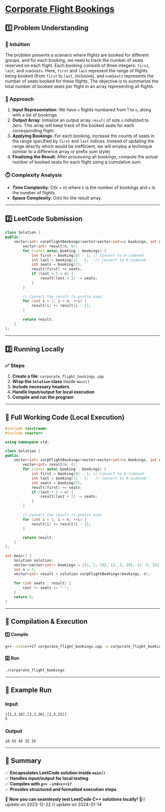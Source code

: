 # **[Corporate Flight Bookings](https://leetcode.com/problems/corporate-flight-bookings/description/)**  

## **1️⃣ Problem Understanding**  
### **📌 Intuition**  
The problem presents a scenario where flights are booked for different groups, and for each booking, we need to track the number of seats reserved on each flight. Each booking consists of three integers: `first`, `last`, and `numSeats`. Here, `first` and `last` represent the range of flights being booked (from `first` to `last`, inclusive), and `numSeats` represents the number of seats booked for these flights. The objective is to summarize the total number of booked seats per flight in an array representing all flights.

### **🚀 Approach**  
1. **Input Representation**: We have `n` flights numbered from 1 to `n`, along with a list of bookings.
2. **Output Array**: Initialize an output array `result` of size `n` initialized to zero. This array will keep track of the booked seats for each corresponding flight.
3. **Applying Bookings**: For each booking, increase the counts of seats in the range specified by `first` and `last` indices. Instead of updating the range directly which would be inefficient, we will employ a technique (similar to a difference array or prefix sum style).
4. **Finalizing the Result**: After processing all bookings, compute the actual number of booked seats for each flight using a cumulative sum.

### **⏱️ Complexity Analysis**  
- **Time Complexity**: O(k + n) where `k` is the number of bookings and `n` is the number of flights.  
- **Space Complexity**: O(n) for the result array.  

---  

## **2️⃣ LeetCode Submission**  
```cpp
class Solution {
public:
    vector<int> corpFlightBookings(vector<vector<int>>& bookings, int n) {
        vector<int> result(n, 0);
        for (const auto& booking : bookings) {
            int first = booking[0] - 1; // Convert to 0-indexed
            int last = booking[1] - 1;   // Convert to 0-indexed
            int seats = booking[2];
            result[first] += seats;
            if (last + 1 < n) {
                result[last + 1] -= seats;
            }
        }
        
        // Convert the result to prefix sums
        for (int i = 1; i < n; ++i) {
            result[i] += result[i - 1];
        }
        
        return result;
    }
};
```  

---  

## **3️⃣ Running Locally**  
### **✅ Steps**  
1. **Create a file**: `corporate_flight_bookings.cpp`  
2. **Wrap the `Solution` class** inside `main()`  
3. **Include necessary headers**  
4. **Handle input/output for local execution**  
5. **Compile and run the program**  

---  

## **📝 Full Working Code (Local Execution)**  
```cpp
#include <iostream>
#include <vector>

using namespace std;

class Solution {
public:
    vector<int> corpFlightBookings(vector<vector<int>>& bookings, int n) {
        vector<int> result(n, 0);
        for (const auto& booking : bookings) {
            int first = booking[0] - 1; // Convert to 0-indexed
            int last = booking[1] - 1;   // Convert to 0-indexed
            int seats = booking[2];
            result[first] += seats;
            if (last + 1 < n) {
                result[last + 1] -= seats;
            }
        }
        
        // Convert the result to prefix sums
        for (int i = 1; i < n; ++i) {
            result[i] += result[i - 1];
        }
        
        return result;
    }
};

int main() {
    Solution solution;
    vector<vector<int>> bookings = {{1, 2, 10}, {2, 3, 20}, {2, 5, 25}};
    int n = 5;
    vector<int> result = solution.corpFlightBookings(bookings, n);
    
    for (int seats : result) {
        cout << seats << " ";
    }
    return 0;
}
```  

---  

## **🔧 Compilation & Execution**  
#### **1️⃣ Compile**  
```bash
g++ -std=c++17 corporate_flight_bookings.cpp -o corporate_flight_bookings
```  

#### **2️⃣ Run**  
```bash
./corporate_flight_bookings
```  

---  

## **🎯 Example Run**  
### **Input**  
```
[[1,2,10],[2,3,20],[2,5,25]]
5
```  
### **Output**  
```
10 55 45 25 25 
```  

---  

## **📌 Summary**  
✅ **Encapsulates LeetCode solution inside `main()`**  
✅ **Handles input/output for local testing**  
✅ **Compiles with `g++ -std=c++17`**  
✅ **Provides structured and formatted execution steps**  

🚀 **Now you can seamlessly test LeetCode C++ solutions locally!** 🚀// update on 2023-12-22
// update on 2024-01-14

